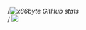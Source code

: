  /*![x86byte GitHub stats](https://github-readme-stats.vercel.app/api?username=x86byte&show_icons=true&theme=onedark)<br/>*/
![](https://github-readme-activity-graph.vercel.app/graph?username=x86byte&theme=tokyo-night)
